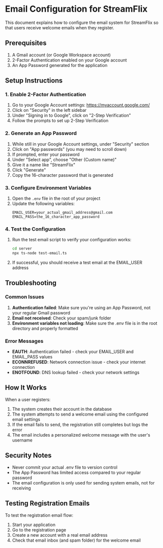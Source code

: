 # Email Configuration for StreamFlix

This document explains how to configure the email system for StreamFlix so that users receive welcome emails when they register.

## Prerequisites

1. A Gmail account (or Google Workspace account)
2. 2-Factor Authentication enabled on your Google account
3. An App Password generated for the application

## Setup Instructions

### 1. Enable 2-Factor Authentication

1. Go to your Google Account settings: https://myaccount.google.com/
2. Click on "Security" in the left sidebar
3. Under "Signing in to Google", click on "2-Step Verification"
4. Follow the prompts to set up 2-Step Verification

### 2. Generate an App Password

1. While still in your Google Account settings, under "Security" section
2. Click on "App passwords" (you may need to scroll down)
3. If prompted, enter your password
4. Under "Select app", choose "Other (Custom name)"
5. Give it a name like "StreamFlix"
6. Click "Generate"
7. Copy the 16-character password that is generated

### 3. Configure Environment Variables

1. Open the `.env` file in the root of your project
2. Update the following variables:
   ```
   EMAIL_USER=your_actual_gmail_address@gmail.com
   EMAIL_PASS=the_16_character_app_password
   ```

### 4. Test the Configuration

1. Run the test email script to verify your configuration works:
   ```bash
   cd server
   npx ts-node test-email.ts
   ```

2. If successful, you should receive a test email at the EMAIL_USER address

## Troubleshooting

### Common Issues

1. **Authentication failed**: Make sure you're using an App Password, not your regular Gmail password
2. **Email not received**: Check your spam/junk folder
3. **Environment variables not loading**: Make sure the .env file is in the root directory and properly formatted

### Error Messages

- **EAUTH**: Authentication failed - check your EMAIL_USER and EMAIL_PASS values
- **ECONNREFUSED**: Network connection issue - check your internet connection
- **ENOTFOUND**: DNS lookup failed - check your network settings

## How It Works

When a user registers:
1. The system creates their account in the database
2. The system attempts to send a welcome email using the configured email settings
3. If the email fails to send, the registration still completes but logs the error
4. The email includes a personalized welcome message with the user's username

## Security Notes

- Never commit your actual .env file to version control
- The App Password has limited access compared to your regular password
- The email configuration is only used for sending system emails, not for receiving

## Testing Registration Emails

To test the registration email flow:
1. Start your application
2. Go to the registration page
3. Create a new account with a real email address
4. Check that email inbox (and spam folder) for the welcome email